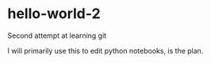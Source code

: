 # hello-world-2
Second attempt at learning git

I will primarily use this to edit python notebooks, is the plan.
